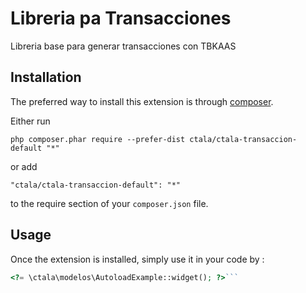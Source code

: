 Libreria pa Transacciones
=========================
Libreria base para generar transacciones con TBKAAS

Installation
------------

The preferred way to install this extension is through [composer](http://getcomposer.org/download/).

Either run

```
php composer.phar require --prefer-dist ctala/ctala-transaccion-default "*"
```

or add

```
"ctala/ctala-transaccion-default": "*"
```

to the require section of your `composer.json` file.


Usage
-----

Once the extension is installed, simply use it in your code by  :

```php
<?= \ctala\modelos\AutoloadExample::widget(); ?>```